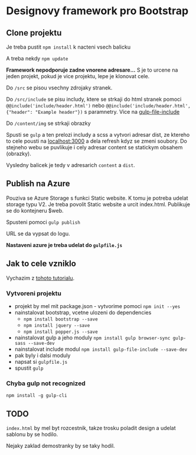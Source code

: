 # Designovy framework pro Bootstrap

## Clone projektu

Je treba pustit `npm install` k nacteni vsech balicku

A treba nekdy `npm update`

**Framework nepodporuje zadne vnorene adresare...** S je to urcene na jeden projekt, pokud je vice projektu, lepe je klonovat cele.

Do `/src` se pisou vsechny zdrojaky stranek. 

Do `/src/include` se pisu includy, ktere se strkaji do html stranek pomoci `@@include('include/header.html')` nebo `@@include('include/header.html', {"header": "Example header"})` s paramnetry. Vice na [gulp-file-include](https://www.npmjs.com/package/gulp-file-include)

Do `/content/img` se strkaji obrazky

Spusti se `gulp` a ten prelozi includy a scss a vytvori adresar dist, ze ktereho to cele pousti na [localhost:3000](http://localhost:3000/) a dela refresh kdyz se zmeni soubory. Do stejneho webu se puvlikuje i cely adresar content se statickym obsahem (obrazky).

Vysledny balicek je tedy v adresarich `content` a `dist`.

## Publish na Azure

Pouziva se Azure Storage s funkci Static website. K tomu je potreba udelat storage typu V2. Je treba povolit Static website a urcit index.html. Publikuje se do kontejneru $web.

Spusteni pomoci `gulp publish`

URL se da vypsat do logu.

**Nastaveni azure je treba udelat do `gulpfile.js`**

## Jak to cele vzniklo

Vychazim z [tohoto tutorialu](https://coursetro.com/posts/design/72/Installing-Bootstrap-4-Tutorial).

### Vytvoreni projektu

- projekt by mel mit package.json - vytvorime pomoci `npm init --yes`
- nainstalovat bootstrap, vcetne ulozeni do dependencies
  - `npm install bootstrap --save`
  - `npm install jquery --save`
  - `npm install popper.js --save`
- nainstalovat gulp a jeho moduly `npm install gulp browser-sync gulp-sass --save-dev`
- nainstalovat include modul `npm install gulp-file-include --save-dev`
- pak byly i dalsi moduly
- napsat si `gulpfile.js`
- spustit `gulp`

### Chyba gulp not recognized

`npm install -g gulp-cli`

## TODO

`index.html` by mel byt rozcestnik, takze trosku poladit design a udelat sablonu by se hodilo.

Nejaky zaklad demostranky by se taky hodil.
